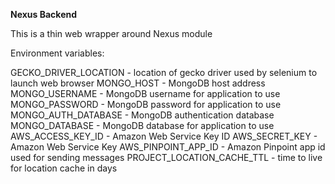 **Nexus Backend**

This is a thin web wrapper around Nexus module


Environment variables:

GECKO_DRIVER_LOCATION - location of gecko driver used by selenium to launch web browser
MONGO_HOST - MongoDB host address
MONGO_USERNAME - MongoDB username for application to use
MONGO_PASSWORD - MongoDB password for application to use
MONGO_AUTH_DATABASE - MongoDB authentication database
MONGO_DATABASE - MongoDB database for application to use
AWS_ACCESS_KEY_ID - Amazon Web Service Key ID
AWS_SECRET_KEY - Amazon Web Service Key
AWS_PINPOINT_APP_ID - Amazon Pinpoint app id used for sending messages
PROJECT_LOCATION_CACHE_TTL - time to live for location cache in days
